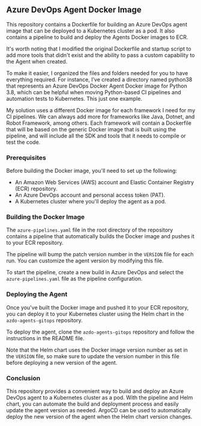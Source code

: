 ## Azure DevOps Agent Docker Image

This repository contains a Dockerfile for building an Azure DevOps agent image that can be deployed to a Kubernetes cluster as a pod.
It also contains a pipeline to build and deploy the Agents Docker images to ECR.

It's worth noting that I modified the original Dockerfile and startup script to add more tools that didn't exist and the ability to pass a custom capability to the Agent when created. 

To make it easier, I organized the files and folders needed for you to have everything required.
For instance, I’ve created a directory named python38 that represents an Azure DevOps Docker Agent Docker image for Python 3.8, which can be helpful when moving Python-based CI pipelines and automation tests to Kubernetes.
This just one example.

My solution uses a different Docker image for each framework I need for my CI pipelines.
We can always add more for frameworks like Java, Dotnet, and Robot Framework, among others. Each framework will contain a Dockerfile that will be based on the generic Docker image that is built using the pipeline, and will include all the SDK and tools that it needs to compile or test the code.


### Prerequisites

Before building the Docker image, you'll need to set up the following:

- An Amazon Web Services (AWS) account and Elastic Container Registry (ECR) repository.
- An Azure DevOps account and personal access token (PAT).
- A Kubernetes cluster where you'll deploy the agent as a pod.

### Building the Docker Image

The `azure-pipelines.yaml` file in the root directory of the repository contains a pipeline that automatically builds the Docker image and pushes it to your ECR repository.

The pipeline will bump the patch version number in the `VERSION` file for each run. You can customize the agent version by modifying this file.

To start the pipeline, create a new build in Azure DevOps and select the `azure-pipelines.yaml` file as the pipeline configuration.

### Deploying the Agent

Once you've built the Docker image and pushed it to your ECR repository, you can deploy it to your Kubernetes cluster using the Helm chart in the `azdo-agents-gitops` repository.

To deploy the agent, clone the `azdo-agents-gitops` repository and follow the instructions in the README file.

Note that the Helm chart uses the Docker image version number as set in the `VERSION` file, so make sure to update the version number in this file before deploying a new version of the agent.

### Conclusion

This repository provides a convenient way to build and deploy an Azure DevOps agent to a Kubernetes cluster as a pod. With the pipeline and Helm chart, you can automate the build and deployment process and easily update the agent version as needed. ArgoCD can be used to automatically deploy the new version of the agent when the Helm chart version changes.
